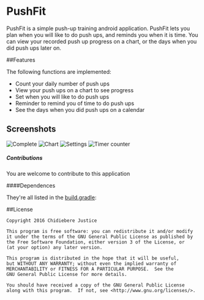 # PushFit


PushFit is a simple push-up training android application. PushFit lets you plan when you will like to do push ups, and reminds you when it is time. You can view your recorded push up progress on a chart, or the days when you did push ups later on. 


##Features

The following functions are implemented:

* Count your daily number of push ups 
* View your push ups on a chart to see progress
* Set when you will like to do push ups
* Reminder to remind you of time to do push ups
* See the days when you did push ups on a calendar

## Screenshots

![Complete](https://github.com/andela-cnwokocha/PushFit/blob/master/assets/timerunnung.png "Optional Title")
![Chart](https://github.com/andela-cnwokocha/PushFit/blob/master/assets/chart.png "Optional Title")
![Settings](https://github.com/andela-cnwokocha/PushFit/blob/master/assets/settings.png "Optional Title")
![Timer counter](https://github.com/andela-cnwokocha/PushFit/blob/master/assets/calendar.png "Optional Title")


##### Contributions
You are welcome to contribute to this application

####Dependences

They're all listed in the [build.gradle](https://github.com/andela-cnwokocha/Fitgoup/blob/master/app/build.gradle):


##License

    Copyright 2016 Chidiebere Justice

    This program is free software: you can redistribute it and/or modify
    it under the terms of the GNU General Public License as published by
    the Free Software Foundation, either version 3 of the License, or
    (at your option) any later version.

    This program is distributed in the hope that it will be useful,
    but WITHOUT ANY WARRANTY; without even the implied warranty of
    MERCHANTABILITY or FITNESS FOR A PARTICULAR PURPOSE.  See the
    GNU General Public License for more details.

    You should have received a copy of the GNU General Public License
    along with this program.  If not, see <http://www.gnu.org/licenses/>.



